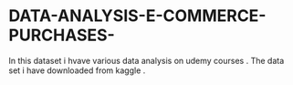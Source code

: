 # DATA-ANALYSIS-E-COMMERCE-PURCHASES-
In this dataset i hvave various data analysis on udemy courses . The data set i have downloaded from kaggle . 
